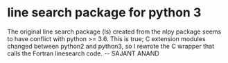 # line search package for python 3

The original line search package (ls) created from the nlpy package seems to have conflict with python >= 3.6.
This is true; C extension modules changed between python2 and python3, so I rewrote the C wrapper that calls the Fortran linesearch code. 
-- SAJANT ANAND

